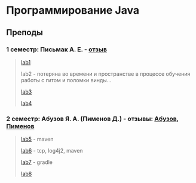 # Программирование Java

## Преподы

### 1 семестр: Письмак А. Е. - [отзыв](../README.md#Письмак-А.-Е,)

> [lab1](lab1)
>
> lab2 - потеряна во времени и пространстве в процессе обучения работы с гитом  и поломки винды...
>
> [lab3](lab3)
>
>[lab4](lab4)

### 2 семестр: Абузов Я. А. (Пименов Д.) - отзывы: [Абузов](../README.md#"Абузов-Я.-А."), [Пименов](../README.md#Пименов-Д.)

> [lab5](lab5) - maven
>
> [lab6](lab6) - tcp, log4j2, maven
>
> [lab7](lab7) - gradle
>
> [lab8](lab8)
